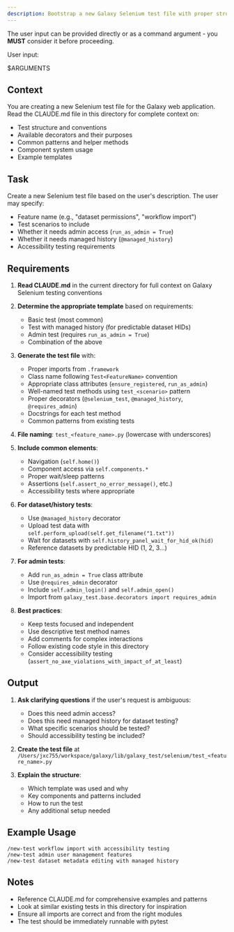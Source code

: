 ```yaml
---
description: Bootstrap a new Galaxy Selenium test file with proper structure and conventions
---
```


The user input can be provided directly or as a command argument - you **MUST** consider it before proceeding.

User input:

$ARGUMENTS

## Context

You are creating a new Selenium test file for the Galaxy web application. Read the CLAUDE.md file in this directory for complete context on:
- Test structure and conventions
- Available decorators and their purposes
- Common patterns and helper methods
- Component system usage
- Example templates

## Task

Create a new Selenium test file based on the user's description. The user may specify:
- Feature name (e.g., "dataset permissions", "workflow import")
- Test scenarios to include
- Whether it needs admin access (`run_as_admin = True`)
- Whether it needs managed history (`@managed_history`)
- Accessibility testing requirements

## Requirements

1. **Read CLAUDE.md** in the current directory for full context on Galaxy Selenium testing conventions

2. **Determine the appropriate template** based on requirements:
   - Basic test (most common)
   - Test with managed history (for predictable dataset HIDs)
   - Admin test (requires `run_as_admin = True`)
   - Combination of the above

3. **Generate the test file** with:
   - Proper imports from `.framework`
   - Class name following `Test<FeatureName>` convention
   - Appropriate class attributes (`ensure_registered`, `run_as_admin`)
   - Well-named test methods using `test_<scenario>` pattern
   - Proper decorators (`@selenium_test`, `@managed_history`, `@requires_admin`)
   - Docstrings for each test method
   - Common patterns from existing tests

4. **File naming**: `test_<feature_name>.py` (lowercase with underscores)

5. **Include common elements**:
   - Navigation (`self.home()`)
   - Component access via `self.components.*`
   - Proper wait/sleep patterns
   - Assertions (`self.assert_no_error_message()`, etc.)
   - Accessibility tests where appropriate

6. **For dataset/history tests**:
   - Use `@managed_history` decorator
   - Upload test data with `self.perform_upload(self.get_filename("1.txt"))`
   - Wait for datasets with `self.history_panel_wait_for_hid_ok(hid)`
   - Reference datasets by predictable HID (1, 2, 3...)

7. **For admin tests**:
   - Add `run_as_admin = True` class attribute
   - Use `@requires_admin` decorator
   - Include `self.admin_login()` and `self.admin_open()`
   - Import from `galaxy_test.base.decorators import requires_admin`

8. **Best practices**:
   - Keep tests focused and independent
   - Use descriptive test method names
   - Add comments for complex interactions
   - Follow existing code style in this directory
   - Consider accessibility testing (`assert_no_axe_violations_with_impact_of_at_least`)

## Output

1. **Ask clarifying questions** if the user's request is ambiguous:
   - Does this need admin access?
   - Does this need managed history for dataset testing?
   - What specific scenarios should be tested?
   - Should accessibility testing be included?

2. **Create the test file** at `/Users/jxc755/workspace/galaxy/lib/galaxy_test/selenium/test_<feature_name>.py`

3. **Explain the structure**:
   - Which template was used and why
   - Key components and patterns included
   - How to run the test
   - Any additional setup needed

## Example Usage

```
/new-test workflow import with accessibility testing
/new-test admin user management features
/new-test dataset metadata editing with managed history
```

## Notes

- Reference CLAUDE.md for comprehensive examples and patterns
- Look at similar existing tests in this directory for inspiration
- Ensure all imports are correct and from the right modules
- The test should be immediately runnable with pytest
